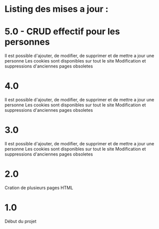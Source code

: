 # Listing des mises a jour : 

# 5.0 - CRUD effectif pour les personnes
Il est possible d'ajouter, de modifier, de supprimer et de mettre a jour une personne
Les cookies sont disponibles sur tout le site
Modification et suppressions d'anciennes pages obsoletes

# 4.0
Il est possible d'ajouter, de modifier, de supprimer et de mettre a jour une personne
Les cookies sont disponibles sur tout le site
Modification et suppressions d'anciennes pages obsoletes

# 3.0
Il est possible d'ajouter, de modifier, de supprimer et de mettre a jour une personne
Les cookies sont disponibles sur tout le site
Modification et suppressions d'anciennes pages obsoletes

# 2.0
Cration de plusieurs pages HTML


# 1.0
Début du projet
